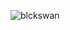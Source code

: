 ![blckswan](https://user-images.githubusercontent.com/114263485/193753498-66b82033-3536-4b67-92e2-da45f2214a53.svg)
